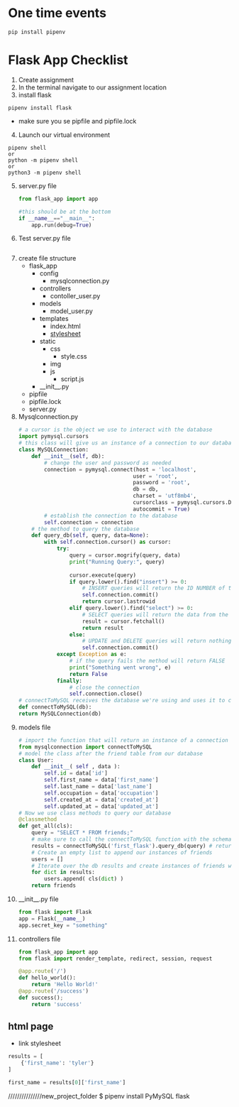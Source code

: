 # One time events
```
pip install pipenv
```
# Flask App Checklist

1. Create assignment
2. In the terminal navigate to our assignment location
3. install flask
```
pipenv install flask
```
   - make sure you se pipfile and pipfile.lock
4. Launch our virtual environment
```
pipenv shell
or
python -m pipenv shell
or
python3 -m pipenv shell
```
5. server.py file
    ```py
    from flask_app import app

    #this should be at the bottom
    if __name__=="__main__":
        app.run(debug=True)
    ```
6. Test server.py file
    ```

7. create file structure
    - flask_app
        - config
            - mysqlconnection.py 
        - controllers
            - contoller_user.py 
        - models
            - model_user.py 
        - templates
            - index.html
            - [stylesheet](#html-page)
        - static
            - css
                - style.css
            - img
            - js
                - script.js
        - \_\_init__.py
    - pipfile
    - pipfile.lock
    - server.py   
8. Mysqlconnection.py
    ```py
    # a cursor is the object we use to interact with the database
    import pymysql.cursors
    # this class will give us an instance of a connection to our database
    class MySQLConnection:
        def __init__(self, db):
            # change the user and password as needed
            connection = pymysql.connect(host = 'localhost',
                                        user = 'root', 
                                        password = 'root', 
                                        db = db,
                                        charset = 'utf8mb4',
                                        cursorclass = pymysql.cursors.DictCursor,
                                        autocommit = True)
            # establish the connection to the database
            self.connection = connection
        # the method to query the database
        def query_db(self, query, data=None):
            with self.connection.cursor() as cursor:
                try:
                    query = cursor.mogrify(query, data)
                    print("Running Query:", query)
        
                    cursor.execute(query)
                    if query.lower().find("insert") >= 0:
                        # INSERT queries will return the ID NUMBER of the row inserted
                        self.connection.commit()
                        return cursor.lastrowid
                    elif query.lower().find("select") >= 0:
                        # SELECT queries will return the data from the database as a LIST OF DICTIONARIES
                        result = cursor.fetchall()
                        return result
                    else:
                        # UPDATE and DELETE queries will return nothing
                        self.connection.commit()
                except Exception as e:
                    # if the query fails the method will return FALSE
                    print("Something went wrong", e)
                    return False
                finally:
                    # close the connection
                    self.connection.close() 
    # connectToMySQL receives the database we're using and uses it to create an instance of MySQLConnection
    def connectToMySQL(db):
    return MySQLConnection(db)
    ```
9.  models file
    ```py
    # import the function that will return an instance of a connection
    from mysqlconnection import connectToMySQL
    # model the class after the friend table from our database
    class User:
        def __init__( self , data ):
            self.id = data['id']
            self.first_name = data['first_name']
            self.last_name = data['last_name']
            self.occupation = data['occupation']
            self.created_at = data['created_at']
            self.updated_at = data['updated_at']
    # Now we use class methods to query our database
    @classmethod
    def get_all(cls):
        query = "SELECT * FROM friends;"
        # make sure to call the connectToMySQL function with the schema you are targeting.
        results = connectToMySQL('first_flask').query_db(query) # return a list of dictionaries
        # Create an empty list to append our instances of friends
        users = []
        # Iterate over the db results and create instances of friends with cls.
        for dict in results:
            users.append( cls(dict) )
        return friends
    ```
10. \_\_init__.py file
    ```py
    from flask import Flask
    app = Flask(__name__)
    app.secret_key = "something"
    ```
11. controllers file
    ```py
    from flask_app import app
    from flask import render_template, redirect, session, request

    @app.route('/')
    def hello_world():
        return 'Hello World!'
    @app.route('/success')
    def success();
        return 'success'
    ```
## html page
- link stylesheet

```py
results = [
    {'first_name': 'tyler'}
]

first_name = results[0]['first_name']

```
///////////////new_project_folder $ pipenv install PyMySQL flask
